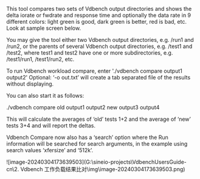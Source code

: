 This tool compares two sets of Vdbench output directories and shows the delta iorate or fwdrate and response time and optionally the data rate in 9 different colors: light green is good, dark green is better, red is bad, etc. Look at sample screen below.

 

You may give the tool either two Vdbench output directories, e.g. /run1 and /run2, or the parents of several Vdbench output directories, e.g. /test1 and /test2, where test1 and test2 have one or more subdirectories, e.g. /test1/run1, /test1/run2, etc.

 

To run Vdbench workload compare, enter './vdbench compare output1 output2' Optional: ‘-o out.txt’ will create a tab separated file of the results without displaying.

 

You can also start it as follows:

./vdbench compare old output1 output2 new output3 output4

 

This will calculate the averages of ‘old’ tests 1+2 and the average of ‘new’ tests 3+4 and will report the deltas.

 

Vdbench Compare now also has a ‘search’ option where the Run information will be searched for search arguments, in the example using search values ‘xfersize’ and ‘512k’.

![image-20240304173639503](G:\sineio-projects\VdbenchUsersGuide-cn\2. Vdbench 工作负载结果比对\img\image-20240304173639503.png)